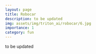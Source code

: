 ```yaml
---
layout: page
title: Robocar
description: to be updated
img: assets/img/triton_ai/robocar/6.jpg
importance: 1
category: fun
---
```

to be updated
